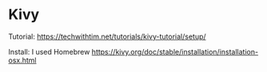 # Kivy

Tutorial:
https://techwithtim.net/tutorials/kivy-tutorial/setup/

Install:
I used Homebrew
https://kivy.org/doc/stable/installation/installation-osx.html
